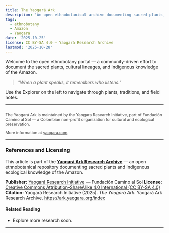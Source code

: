 ```yaml
---
title: The Yaogará Ark
description: 'An open ethnobotanical archive documenting sacred plants, cultural lineages, and Indigenous ecological knowledge of the Amazon.'
tags:
  - ethnobotany
  - Amazon
  - Yaogara
date: '2025-10-25'
license: CC BY-SA 4.0 – Yaogará Research Archive
lastmod: '2025-10-28'
---
```

Welcome to the open ethnobotany portal — a community-driven effort to document the sacred plants, cultural lineages, and Indigenous knowledge of the Amazon.

> *"When a plant speaks, it remembers who listens."*

Use the Explorer on the left to navigate through plants, traditions, and field notes.

---

<footer style="margin-top:2em; font-size:0.9em; opacity:0.8;">
  <p>The Yaogará Ark is maintained by the Yaogara Research Initiative, part of Fundación Camino al Sol — a Colombian non-profit organization for cultural and ecological preservation.</p>
  <p>More information at <a href="https://yaogara.com" target="_blank" rel="noopener">yaogara.com</a>.</p>
</footer>

---
### References and Licensing

This article is part of the **[Yaogará Ark Research Archive](https://ark.yaogara.org)** —
an open ethnobotanical repository documenting sacred plants and Indigenous ecological knowledge of the Amazon.

**Publisher:** [Yaogará Research Initiative](https://yaogara.com) — Fundación Camino al Sol
**License:** [Creative Commons Attribution–ShareAlike 4.0 International (CC BY-SA 4.0)](https://creativecommons.org/licenses/by-sa/4.0/)
**Citation:** Yaogará Research Initiative (2025). *The Yaogará Ark*. Yaogará Ark Research Archive. https://ark.yaogara.org/index

#### Related Reading
- Explore more research soon.

---
